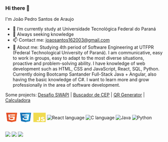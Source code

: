 ### Hi there 👋
I'm João Pedro Santos de Araujo

- 🔭 I’m currently study at Universidade Tecnológica Federal do Paraná 
- 🌱 Always seeking knowledge 
- 📫 Contact me: joaosantos162003@gmail.com
- 👦 About me: Studying 4th period of Software Engineering at UTFPR (Federal Technological University of Paraná).
I am communicative, easy to work in groups, easy to adapt to the most diverse situations, proactive and problem-solving ability. I have knowledge of web development such as HTML, CSS and JavaScript, React, SQL, Python. Currently doing Bootcamp Santander Full-Stack Java + Angular, also having the basic knowledge of C#. I want to learn more and grow professionally in the area of software development.

Some projects: 
<a href="https://starwars-jet.vercel.app/" target="_blank">Desafio SWAPI</a> |
<a href="https://busca-cep-three-gilt.vercel.app/" target="_blank">Buscador de CEP</a> |
<a href="https://santosajoao.github.io/qr-generator/" target="_blank">QR Generator</a> |
<a href="https://santosajoao.github.io/calculadora/index" target="_blank">Calculadora</a>

<div style="display: inline_block"><br>
  <img align="center" alt="HTML" height="30" width="40" src="https://raw.githubusercontent.com/devicons/devicon/master/icons/html5/html5-original.svg">
  
  <img align="center" alt="CSS" height="30" width="40" src="https://raw.githubusercontent.com/devicons/devicon/master/icons/css3/css3-original.svg">
  
  <img align="center" alt="Js" height="30" width="40" src="https://raw.githubusercontent.com/devicons/devicon/master/icons/javascript/javascript-plain.svg">

  <img align="center" alt="React language" height="30" width="40"  src="https://cdn.jsdelivr.net/gh/devicons/devicon/icons/react/react-original.svg" />

  <img align="center" alt="C language" height="30" width="40" src="https://cdn.jsdelivr.net/gh/devicons/devicon/icons/c/c-original.svg" >

  <img align="center" alt="Java" height="30" width="40" src="https://cdn.jsdelivr.net/gh/devicons/devicon/icons/java/java-original.svg" > 

  <img align="center" alt="Python" height="30" width="40" src="https://cdn.jsdelivr.net/gh/devicons/devicon/icons/python/python-original.svg" />
          

 <img align="right"  height="150" style="border-radius:50px;" >
</div>
  
  ##
 
<div> 
  

  <a href = "mailto:joaosantos162003@gmail.com" target="_blank"><img src="https://img.shields.io/badge/-Gmail-%23333?style=for-the-badge&logo=gmail&logoColor=white"></a>
  <a href="https://www.linkedin.com/in/joaopedrosaraujo/" target="_blank" rel="external"><img src="https://img.shields.io/badge/-LinkedIn-%230077B5?style=for-the-badge&logo=linkedin&logoColor=white" target="_blank"></a>
  <a href="https://instagram.com/santosajoao" target="_blank" rel="external"><img src="https://img.shields.io/badge/-Instagram-%23E4405F?style=for-the-badge&logo=instagram&logoColor=white" target="_blank" rel="external"></a>
  
</div>
